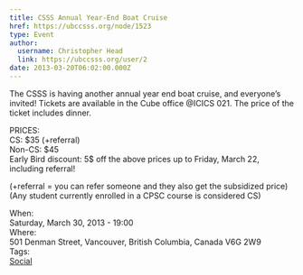 ```yaml
---
title: CSSS Annual Year-End Boat Cruise 
href: https://ubccsss.org/node/1523
type: Event
author:
  username: Christopher Head
  link: https://ubccsss.org/user/2
date: 2013-03-20T06:02:00.000Z
---
```


<div class="field field-name-body field-type-text-with-summary field-label-hidden"><div class="field-items"><div class="field-item even"><p>The CSSS is having another annual year end boat cruise, and everyone&#x2019;s invited! Tickets are available in the Cube office @ICICS 021. The price of the ticket includes dinner.</p>
<p>PRICES:<br>
CS: $35 (+referral)<br>
Non-CS: $45<br>
Early Bird discount: 5$ off the above prices up to Friday, March 22, including referral!</p>
<p>(+referral = you can refer someone and they also get the subsidized price)<br>
(Any student currently enrolled in a CPSC course is considered CS)</p>
</div></div></div><div class="field field-name-field-dates field-type-datetime field-label-above"><div class="field-label">When:&#xA0;</div><div class="field-items"><div class="field-item even"><span class="date-display-single">Saturday, March 30, 2013 - 19:00</span></div></div></div><div class="field field-name-field-location field-type-text field-label-above"><div class="field-label">Where:&#xA0;</div><div class="field-items"><div class="field-item even">501 Denman Street, Vancouver, British Columbia, Canada V6G 2W9</div></div></div>    <footer>
    <div class="field field-name-field-tags field-type-taxonomy-term-reference field-label-above"><div class="field-label">Tags:&#xA0;</div><div class="field-items"><div class="field-item even"><a href="/social">Social</a></div></div></div>      </footer>